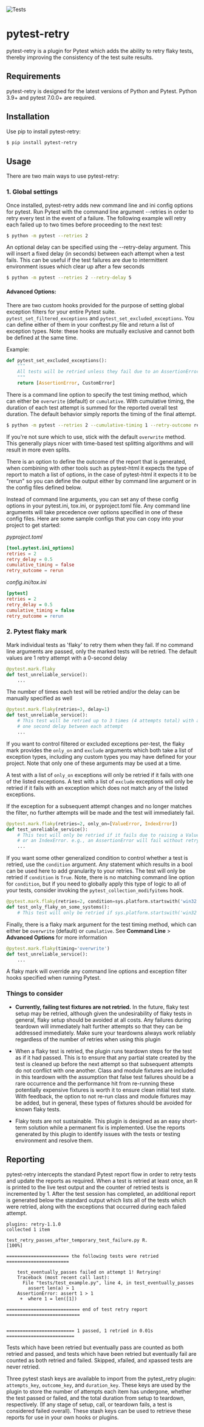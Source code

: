 ![Tests](https://github.com/str0zzapreti/pytest-retry/actions/workflows/tests.yaml/badge.svg)

# pytest-retry

pytest-retry is a plugin for Pytest which adds the ability to retry flaky tests,
thereby improving the consistency of the test suite results.

## Requirements

pytest-retry is designed for the latest versions of Python and Pytest. Python 3.9+
and pytest 7.0.0+ are required.

## Installation

Use pip to install pytest-retry:

```bash
$ pip install pytest-retry
```

## Usage

There are two main ways to use pytest-retry:

### 1. Global settings

Once installed, pytest-retry adds new command line and ini config options for pytest.
Run Pytest with the command line argument --retries in order to retry every test in
the event of a failure. The following example will retry each failed up to two times
before proceeding to the next test:

```bash
$ python -m pytest --retries 2
```

An optional delay can be specified using the --retry-delay argument. This will insert
a fixed delay (in seconds) between each attempt when a test fails. This can be useful
if the test failures are due to intermittent environment issues which clear up after
a few seconds

```bash
$ python -m pytest --retries 2 --retry-delay 5
```

#### Advanced Options:

There are two custom hooks provided for the purpose of setting global exception
filters for your entire Pytest suite. `pytest_set_filtered_exceptions`
and `pytest_set_excluded_exceptions`. You can define either of them in your
conftest.py file and return a list of exception types. Note: these hooks are
mutually exclusive and cannot both be defined at the same time.

Example:

```py
def pytest_set_excluded_exceptions():
    """
    All tests will be retried unless they fail due to an AssertionError or CustomError
    """
    return [AssertionError, CustomError]
```

There is a command line option to specify the test timing method, which can either
be `overwrite` (default) or `cumulative`. With cumulative timing, the duration of
each test attempt is summed for the reported overall test duration. The default
behavior simply reports the timing of the final attempt.

```bash
$ python -m pytest --retries 2 --cumulative-timing 1 --retry-outcome rerun
```

If you're not sure which to use, stick with the default `overwrite` method. This
generally plays nicer with time-based test splitting algorithms and will result in
more even splits.

There is an option to define the outcome of the report that is generated, when combining
with other tools such as pytest-html it expects the type of report to match a list of
options, in the case of pytest-html it expects it to be "rerun" so you can define the
output either by command line argument or in the config files defined below.

Instead of command line arguments, you can set any of these config options in your
pytest.ini, tox.ini, or pyproject.toml file. Any command line arguments will take
precedence over options specified in one of these config files. Here are some
sample configs that you can copy into your project to get started:

_pyproject.toml_

```toml
[tool.pytest.ini_options]
retries = 2
retry_delay = 0.5
cumulative_timing = false
retry_outcome = rerun
```

_config.ini/tox.ini_

```ini
[pytest]
retries = 2
retry_delay = 0.5
cumulative_timing = false
retry_outcome = rerun
```

### 2. Pytest flaky mark

Mark individual tests as 'flaky' to retry them when they fail. If no command line
arguments are passed, only the marked tests will be retried. The default values
are 1 retry attempt with a 0-second delay

```py
@pytest.mark.flaky
def test_unreliable_service():
    ...
```

The number of times each test will be retried and/or the delay can be manually
specified as well

```py
@pytest.mark.flaky(retries=3, delay=1)
def test_unreliable_service():
    # This test will be retried up to 3 times (4 attempts total) with a
    # one second delay between each attempt
    ...
```

If you want to control filtered or excluded exceptions per-test, the flaky mark
provides the `only_on` and `exclude` arguments which both take a list of exception
types, including any custom types you may have defined for your project. Note that
only one of these arguments may be used at a time.

A test with a list of `only_on` exceptions will only be retried if it fails with
one of the listed exceptions. A test with a list of `exclude` exceptions will
only be retried if it fails with an exception which does not match any of the
listed exceptions.

If the exception for a subsequent attempt changes and no longer matches the filter,
no further attempts will be made and the test will immediately fail.

```py
@pytest.mark.flaky(retries=2, only_on=[ValueError, IndexError])
def test_unreliable_service():
    # This test will only be retried if it fails due to raising a ValueError
    # or an IndexError. e.g., an AssertionError will fail without retrying
    ...
```

If you want some other generalized condition to control whether a test is retried, use the
`condition` argument. Any statement which results in a bool can be used here to add granularity
to your retries. The test will only be retried if `condition` is `True`. Note, there is no
matching command line option for `condition`, but if you need to globally apply this type of logic
to all of your tests, consider invoking the `pytest_collection_modifyitems` hook.

```py
@pytest.mark.flaky(retries=2, condition=sys.platform.startswith('win32'))
def test_only_flaky_on_some_systems():
    # This test will only be retried if sys.platform.startswith('win32') evaluates to `True`
```

Finally, there is a flaky mark argument for the test timing method, which can either
be `overwrite` (default) or `cumulative`. See **Command Line** > **Advanced Options**
for more information

```py
@pytest.mark.flaky(timing='overwrite')
def test_unreliable_service():
    ...
```

A flaky mark will override any command line options and exception filter hooks
specified when running Pytest.

### Things to consider

- **Currently, failing test fixtures are not retried.** In the future, flaky test setup
  may be retried, although given the undesirability of flaky tests in general, flaky setup
  should be avoided at all costs. Any failures during teardown will immediately halt
  further attempts so that they can be addressed immediately. Make sure your teardowns
  always work reliably regardless of the number of retries when using this plugin

- When a flaky test is retried, the plugin runs teardown steps for the test as if it
  had passed. This is to ensure that any partial state created by the test is cleaned up
  before the next attempt so that subsequent attempts do not conflict with one another.
  Class and module fixtures are included in this teardown with the assumption that false
  test failures should be a rare occurrence and the performance hit from re-running
  these potentially expensive fixtures is worth it to ensure clean initial test state.
  With feedback, the option to not re-run class and module fixtures may be added, but
  in general, these types of fixtures should be avoided for known flaky tests.

- Flaky tests are not sustainable. This plugin is designed as an easy short-term
  solution while a permanent fix is implemented. Use the reports generated by this plugin
  to identify issues with the tests or testing environment and resolve them.

## Reporting

pytest-retry intercepts the standard Pytest report flow in order to retry tests and
update the reports as required. When a test is retried at least once, an R is printed
to the live test output and the counter of retried tests is incremented by 1. After
the test session has completed, an additional report is generated below the standard
output which lists all of the tests which were retried, along with the exceptions
that occurred during each failed attempt.

```
plugins: retry-1.1.0
collected 1 item

test_retry_passes_after_temporary_test_failure.py R.                     [100%]

======================= the following tests were retried =======================

	test_eventually_passes failed on attempt 1! Retrying!
	Traceback (most recent call last):
	  File "tests/test_example.py", line 4, in test_eventually_passes
	    assert len(a) > 1
	AssertionError: assert 1 > 1
	 +  where 1 = len([1])

=========================== end of test retry report ===========================


========================= 1 passed, 1 retried in 0.01s =========================
```

Tests which have been retried but eventually pass are counted as both retried and
passed, and tests which have been retried but eventually fail are counted as both
retried and failed. Skipped, xfailed, and xpassed tests are never retried.

Three pytest stash keys are available to import from the pytest_retry plugin:
`attempts_key`, `outcome_key`, and `duration_key`. These keys are used by the plugin
to store the number of attempts each item has undergone, whether the test passed or
failed, and the total duration from setup to teardown, respectively. (If any stage of
setup, call, or teardown fails, a test is considered failed overall). These stash keys
can be used to retrieve these reports for use in your own hooks or plugins.
